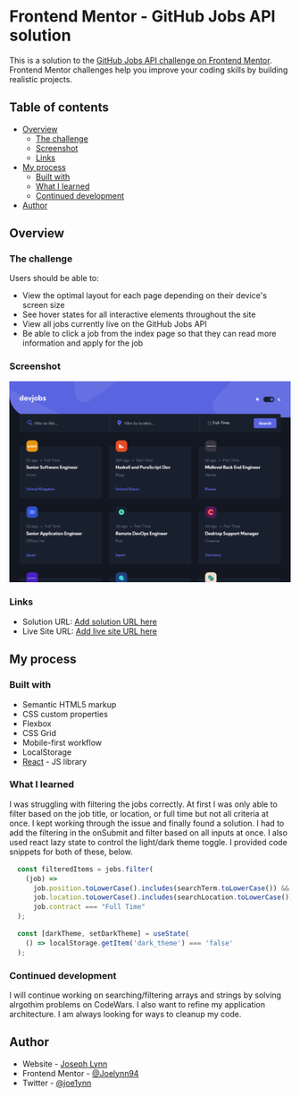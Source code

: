 # Frontend Mentor - GitHub Jobs API solution

This is a solution to the [GitHub Jobs API challenge on Frontend Mentor](https://www.frontendmentor.io/challenges/github-jobs-api-93L-NL6rP). Frontend Mentor challenges help you improve your coding skills by building realistic projects. 

## Table of contents

- [Overview](#overview)
  - [The challenge](#the-challenge)
  - [Screenshot](#screenshot)
  - [Links](#links)
- [My process](#my-process)
  - [Built with](#built-with)
  - [What I learned](#what-i-learned)
  - [Continued development](#continued-development)
- [Author](#author)

## Overview

### The challenge

Users should be able to:

- View the optimal layout for each page depending on their device's screen size
- See hover states for all interactive elements throughout the site
- View all jobs currently live on the GitHub Jobs API
- Be able to click a job from the index page so that they can read more information and apply for the job

### Screenshot

![](./screenshot.png)

### Links

- Solution URL: [Add solution URL here](https://github.com/Joelynn94/devjobs-web-app)
- Live Site URL: [Add live site URL here](https://jl-dev-jobs.netlify.app/)

## My process

### Built with

- Semantic HTML5 markup
- CSS custom properties
- Flexbox
- CSS Grid
- Mobile-first workflow
- LocalStorage 
- [React](https://reactjs.org/) - JS library

### What I learned

I was struggling with filtering the jobs correctly. At first I was only able to filter based on the job title, or location, or full time but not all criteria at once. I kept working through the issue and finally found a solution. I had to add the filtering in the onSubmit and filter based on all inputs at once. I also used react lazy state to control the light/dark theme toggle. I provided code snippets for both of these, below. 

```js
  const filteredItems = jobs.filter(
    (job) =>
      job.position.toLowerCase().includes(searchTerm.toLowerCase()) &&
      job.location.toLowerCase().includes(searchLocation.toLowerCase()) &&
      job.contract === "Full Time"
  );
```
```js
  const [darkTheme, setDarkTheme] = useState(
    () => localStorage.getItem('dark_theme') === 'false'
  );
```

### Continued development

I will continue working on searching/filtering arrays and strings by solving alrgothim problems on CodeWars. I also want to refine my application architecture. I am always looking for ways to cleanup my code. 

## Author

- Website - [Joseph Lynn](https://www.josephlynn.com/)
- Frontend Mentor - [@Joelynn94](https://www.frontendmentor.io/profile/Joelynn94)
- Twitter - [@joe1ynn](https://twitter.com/joe1ynn)
